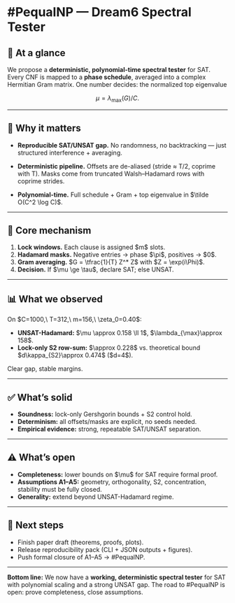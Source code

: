 # #PequalNP — Dream6 Spectral Tester

## 🌌 At a glance

We propose a **deterministic, polynomial-time spectral tester** for SAT.
Every CNF is mapped to a **phase schedule**, averaged into a complex Hermitian Gram matrix.
One number decides: the normalized top eigenvalue

$$
\mu = \lambda_{\max}(G)/C.
$$

---

## 🚀 Why it matters

* **Reproducible SAT/UNSAT gap.**
  No randomness, no backtracking — just structured interference + averaging.

* **Deterministic pipeline.**
  Offsets are de-aliased (stride ≈ T/2, coprime with T).
  Masks come from truncated Walsh–Hadamard rows with coprime strides.

* **Polynomial-time.**
  Full schedule + Gram + top eigenvalue in \$\tilde O(C^2 \log C)\$.

---

## 🔬 Core mechanism

1. **Lock windows.** Each clause is assigned \$m\$ slots.
2. **Hadamard masks.** Negative entries → phase \$\pi\$, positives → \$0\$.
3. **Gram averaging.** \$G = \tfrac{1}{T} Z^\* Z\$ with \$Z = \exp(i\Phi)\$.
4. **Decision.** If \$\mu \ge \tau\$, declare SAT; else UNSAT.

---

## 📊 What we observed

On \$C=1000,\ T=312,\ m=156,\ \zeta\_0=0.40\$:

* **UNSAT-Hadamard:** \$\mu \approx 0.158 \ll 1\$, \$\lambda\_{\max}\approx 158\$.
* **Lock-only S2 row-sum:** \$\approx 0.228\$ vs. theoretical bound \$d\kappa\_{S2}\approx 0.474\$ (\$d=4\$).

Clear gap, stable margins.

---

## ✅ What’s solid

* **Soundness:** lock-only Gershgorin bounds + S2 control hold.
* **Determinism:** all offsets/masks are explicit, no seeds needed.
* **Empirical evidence:** strong, repeatable SAT/UNSAT separation.

---

## ⚠️ What’s open

* **Completeness:** lower bounds on \$\mu\$ for SAT require formal proof.
* **Assumptions A1–A5:** geometry, orthogonality, S2, concentration, stability must be fully closed.
* **Generality:** extend beyond UNSAT-Hadamard regime.

---

## 🧭 Next steps

* Finish paper draft (theorems, proofs, plots).
* Release reproducibility pack (CLI + JSON outputs + figures).
* Push formal closure of A1–A5 → #PequalNP.

---

**Bottom line:**
We now have a **working, deterministic spectral tester** for SAT with polynomial scaling and a strong UNSAT gap.
The road to #PequalNP is open: prove completeness, close assumptions.
